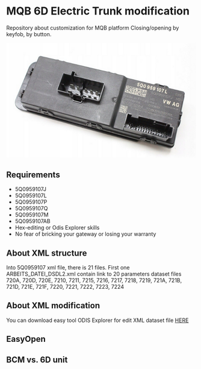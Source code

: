# MQB 6D Electric Trunk modification
Repository about customization for MQB platform  Closing/opening by keyfob, by button. 

![ ](https://github.com/chobott/MQB-6D-Electric-Trunk/blob/main/images/5q0959107l.png)

## Requirements
- 5Q0959107J
- 5Q0959107L
- 5Q0959107P
- 5Q0959107Q
- 5Q0959107M
- 5Q0959107AB
- Hex-editing or Odis Explorer skills
- No fear of bricking your gateway or losing your warranty

## About XML structure
Into 5Q0959107 xml file, there is 21 files. First one ARBEITS_DATEI_DSDL2.xml contain link to 20 parameters dataset files 720A, 720D, 720E, 7210, 7211, 7215, 7216, 7217, 7218, 7219, 721A, 721B, 721D, 721E, 721F, 7220, 7221, 7222, 7223, 7224

## About XML modification

You can download easy tool ODIS Explorer for edit XML dataset file [HERE](https://mhhauto.com/Thread-ODIS-Explorer-protocols-viewer-datasets-editor-SGO-FRF-unpacker)



## EasyOpen

## BCM vs. 6D unit
